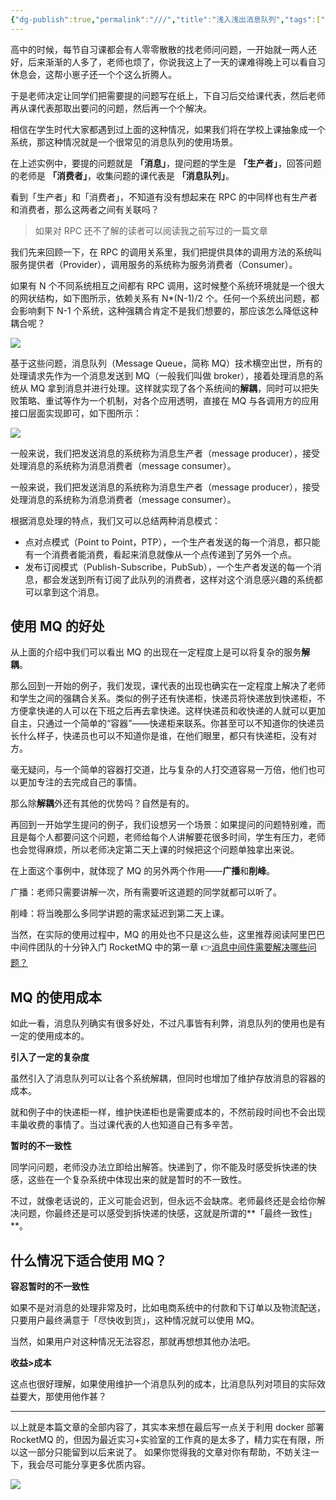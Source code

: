 ```yaml
---
{"dg-publish":true,"permalink":"///","title":"浅入浅出消息队列","tags":["消息队列"]}
---
```



高中的时候，每节自习课都会有人零零散散的找老师问问题，一开始就一两人还好，后来渐渐的人多了，老师也烦了，你说我这上了一天的课难得晚上可以看自习休息会，这帮小崽子还一个个这么折腾人。

于是老师决定让同学们把需要提的问题写在纸上，下自习后交给课代表，然后老师再从课代表那取出要问的问题，然后再一个个解决。

相信在学生时代大家都遇到过上面的这种情况，如果我们将在学校上课抽象成一个系统，那这种情况就是一个很常见的消息队列的使用场景。

在上述实例中，要提的问题就是 **「消息」**，提问题的学生是 **「生产者」**，回答问题的老师是 **「消费者」**，收集问题的课代表是 **「消息队列」**。

看到「生产者」和「消费者」，不知道有没有想起来在 RPC 的中同样也有生产者和消费者，那么这两者之间有关联吗？

> 如果对 RPC 还不了解的读者可以阅读我之前写过的一篇文章

我们先来回顾一下，在 RPC 的调用关系里，我们把提供具体的调用方法的系统叫服务提供者（Provider），调用服务的系统称为服务消费者（Consumer）。

如果有 N 个不同系统相互之间都有 RPC 调用，这时候整个系统环境就是一个很大的网状结构，如下图所示，依赖关系有 N\*(N-1)/2 个。任何一个系统出问题，都会影响剩下 N-1 个系统，这种强耦合肯定不是我们想要的，那应该怎么降低这种耦合呢？

![](https://cdn.ytools.xyz/uPic/007S8ZIlly1gg9eznbw0bj30o30j0dht.jpg)

基于这些问题，消息队列（Message Queue，简称 MQ）技术横空出世，所有的处理请求先作为一个消息发送到 MQ（一般我们叫做 broker），接着处理消息的系统从 MQ 拿到消息并进行处理。这样就实现了各个系统间的**解耦**，同时可以把失败策略、重试等作为一个机制，对各个应用透明，直接在 MQ 与各调用方的应用接口层面实现即可，如下图所示：

![](https://cdn.ytools.xyz/uPic/007S8ZIlly1gg9f8cofaij30sx0i30ut.jpg)

一般来说，我们把发送消息的系统称为消息生产者（message producer），接受处理消息的系统称为消息消费者（message consumer）。

一般来说，我们把发送消息的系统称为消息生产者（message producer），接受处理消息的系统称为消息消费者（message consumer）。

根据消息处理的特点，我们又可以总结两种消息模式：

- 点对点模式（Point to Point，PTP），一个生产者发送的每一个消息，都只能有一个消费者能消费，看起来消息就像从一个点传递到了另外一个点。
- 发布订阅模式（Publish-Subscribe，PubSub），一个生产者发送的每一个消息，都会发送到所有订阅了此队列的消费者，这样对这个消息感兴趣的系统都可以拿到这个消息。

## 使用 MQ 的好处

从上面的介绍中我们可以看出 MQ 的出现在一定程度上是可以将复杂的服务**解耦**。

那么回到一开始的例子，我们发现，课代表的出现也确实在一定程度上解决了老师和学生之间的强耦合关系。类似的例子还有快递柜，快递员将快递放到快递柜，不方便拿快递的人可以在下班之后再去拿快递。这样快递员和收快递的人就可以更加自主，只通过一个简单的“容器”——快递柜来联系。你甚至可以不知道你的快递员长什么样子，快递员也可以不知道你是谁，在他们眼里，都只有快递柜，没有对方。

毫无疑问，与一个简单的容器打交道，比与复杂的人打交道容易一万倍，他们也可以更加专注的去完成自己的事情。

那么除**解耦**外还有其他的优势吗？自然是有的。

再回到一开始学生提问的例子，我们设想另一个场景：如果提问的问题特别难，而且是每个人都要问这个问题，老师给每个人讲解要花很多时间，学生有压力，老师也会觉得麻烦，所以老师决定第二天上课的时候把这个问题单独拿出来说。

在上面这个事例中，就体现了 MQ 的另外两个作用——**广播**和**削峰**。

广播：老师只需要讲解一次，所有需要听这道题的同学就都可以听了。

削峰：将当晚那么多同学讲题的需求延迟到第二天上课。

当然，在实际的使用过程中，MQ 的用处也不只是这么些，这里推荐阅读阿里巴巴中间件团队的十分钟入门 RocketMQ 中的第一章 👉[消息中间件需要解决哪些问题？](http://jm.taobao.org/2017/01/12/rocketmq-quick-start-in-10-minutes/)

## MQ 的使用成本

如此一看，消息队列确实有很多好处，不过凡事皆有利弊，消息队列的使用也是有一定的使用成本的。

**引入了一定的复杂度**

虽然引入了消息队列可以让各个系统解耦，但同时也增加了维护存放消息的容器的成本。

就和例子中的快递柜一样，维护快递柜也是需要成本的，不然前段时间也不会出现丰巢收费的事情了。当过课代表的人也知道自己有多辛苦。

**暂时的不一致性**

同学问问题，老师没办法立即给出解答。快递到了，你不能及时感受拆快递的快感，这些在一个复杂系统中体现出来的就是暂时的不一致性。

不过，就像老话说的，正义可能会迟到，但永远不会缺席。老师最终还是会给你解决问题，你最终还是可以感受到拆快递的快感，这就是所谓的**「最终一致性」**。

## 什么情况下适合使用 MQ？

**容忍暂时的不一致性**

如果不是对消息的处理非常及时，比如电商系统中的付款和下订单以及物流配送，只要用户最终满意于「尽快收到货」，这种情况就可以使用 MQ。

当然，如果用户对这种情况无法容忍，那就再想想其他办法吧。

**收益>成本**

这点也很好理解，如果使用维护一个消息队列的成本，比消息队列对项目的实际效益要大，那使用他作甚？

---

以上就是本篇文章的全部内容了，其实本来想在最后写一点关于利用 docker 部署 RocketMQ 的，但因为最近实习+实验室的工作真的是太多了，精力实在有限，所以这一部分只能留到以后来说了。 如果你觉得我的文章对你有帮助，不妨关注一下，我会尽可能分享更多优质内容。

![](https://cdn.ytools.xyz/uPic/007S8ZIlly1ggivizlglhj30go0goabc.jpg)
